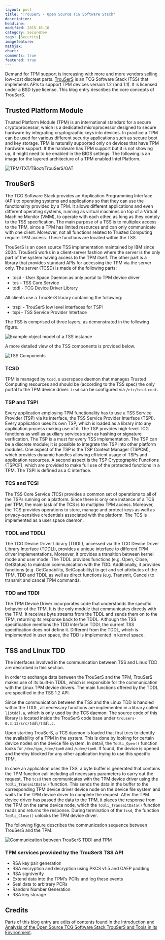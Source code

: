```yaml
---
layout: post
title: "TrouSerS - Open Source TCG Software Stack"
description:
headline:
modified: 2015-10-10
category: SecureDev
tags: [Security]
imagefeature:
mathjax:
chart:
comments: true
featured: true
---
```


Demand for TPM support is increasing with more and more vendors selling low-cost discreet parts. [TrouSerS](http://trousers.sourceforge.net/) is an TCG Software Stack (TSS) that implements APIs to support TPM devices version 1.2 (and 1.1). It is licensed under a BSD type license. This blog entry describes the core concepts of TrouSerS.

## Trusted Platform Module

Trusted Platform Module (TPM) is an international standard for a secure cryptoprocessor, which is a dedicated microprocessor designed to secure hardware by integrating cryptographic keys into devices. In practice a TPM can be used for various different security applications such as secure boot and key storage. TPM is naturally supported only on devices that have TPM hardware support. If the hardware has TPM support but it is not showing up, it might need to be enabled in the BIOS settings. The following is an image for the layered architecture of a TPM enabled Intel Platform.

<img src="{{ site.url }}/images/2015-10-10-1/TPM-Platform.png" alt="TPM/TXT/TBoot/TrouSerS/OAT">

## TrouSerS

The TCG Software Stack provides an Application Programming Interface (API) to operating systems and applications so that they can use the functionality provided by a TPM. It allows different applications and even different operating systems, running as virtual machines on top of a Virtual Machine Monitor (VMM), to operate with each other, as long as they comply to the TSS specification. The main purpose of a TSS is to multiplex access to the TPM, since a TPM has limited resources and can only communicate with one client. Moreover, not all functions related to Trusted Computing require TPM access. These functions are located within the TSS.

TrouSerS is an open source TSS implementation maintained by IBM since 2004. TrouSerS works in a client-server fashion where the server is the only part of the system having access to the TPM itself. The other part is a library that provides standard APIs for accessing the TPM via the server only. The server (TCSD) is made of the following parts:

- tcsd - User Space Daemon as only portal to TPM device driver
- tcs - TSS Core Service
- tddl - TCG Device Driver Library

All clients use a TrouSerS library containing the following:

- trspi - TrouSerS low level interfaces for TSPI
- tspi - TSS Service Provider Interface

The TSS is comprised of three layers, as demonstrated in the following figure.

<img src="{{ site.url }}/images/2015-10-10-1/TSS-Layers.png" alt="Example object model of a TSS instance">

A more detailed view of the TSS components is provided below.

<img src="{{ site.url }}/images/2015-10-10-1/TSS-Components.png" alt="TSS Components">

### TCSD

TPM is managed by `tcsd`, a userspace daemon that manages Trusted Computing resources and should be (according to the TSS spec) the only portal to the TPM device driver. `tcsd` can be configured via `/etc/tcsd.conf`.

### TSP and TSPI

Every application employing TPM functionality has to use a TSS Service Provider (TSP) via its interface, the TSS Service Provider Interface (TSPI). Every application uses its own TSP, which is loaded as a library into any application process making use of it. The TSP provides high-level TCG functions as well as auxiliary services
such as hashing or signature verification. The TSP is a must for every TSS implementation. The TSP can be a discrete module; it is possible to integrate the TSP into other platform modules. One aspect of the TSP is the TSP Context Manager (TSPCM), which provides dynamic handles allowing efficient usage of TSPs and application resources. A second aspect is the TSP Cryptographic Functions (TSPCF), which are provided to make full use of the protected functions in a TPM. The TSPI is defined as a C interface.

### TCS and TCSI

The TSS Core Service (TCS) provides a common set of operations to all of the TSPs running on a platform. Since there is only one instance of a TCS per TPM, the main task of the TCS is to multiplex TPM access. Moreover, the TCS provides operations to store, manage and protect keys as well as privacy-sensitive credentials associated with the platform. The TCS is implemented as a user space daemon.

### TDDL and TDDLI

The TCG Device Driver Library (TDDL), accessed via the TCG Device Driver Library Interface (TDDLI), provides a unique interface to different TPM driver implementations. Moreover, it provides a transition between kernel mode and user mode. The TDDL provides functions (e.g. Open, Close, GetStatus) to maintain communication with the TDD. Additionally, it provides functions (e.g. GetCapability, SetCapability) to get and set attributes of the TPM, TDD and TDDL as well as direct functions (e.g. Transmit, Cancel) to transmit and cancel TPM commands.

### TDD and TDDI

The TPM Device Driver incorporates code that understands the specific behavior of the TPM. It is the only module that communicates directly with the TPM. It receives byte streams from the TDDL and sends them on to the TPM, returning its response back to the TDDL. Although the TSS specification mentions the TDD interface
TDDI, the current TSS specification does not define it. Different from the TDDL, which is implemented in user space, the TDD is implemented in kernel space.

## TSS and Linux TDD

The interfaces involved in the communication between TSS and Linux TDD are described in this section.

In order to exchange data between the TrouSerS and the TPM, TrouSerS makes use of its built-in TDDL, which is responsible for the communication with the Linux TPM device drivers. The main functions offered by the TDDL are
specified in the TSS 1.2 API.

Since the communication between the TSS and the Linux TDD is handled within the TDDL, all necessary functions are implemented in a library called `libtddl.a`, which is only used by the TCS daemon. The source code of this library is located inside the TrouSerS code base under `trousers-0.3.13/src/tddl/tddl.c`.

Upon starting TrouSerS, a TCS daemon is loaded that first tries to identify the availability of a TPM in the system. This is done by looking for certain device nodes on the device file system. In detail, the `Tddli_Open()` function looks for `/dev/tpm`, `/dev/tpm0` and `/udev/tpm0`. If found, the device is opened and thereby blocked for any other application trying to use this specific TPM.

In case an application uses the TSS, a byte buffer is generated that contains the TPM function call including all necessary parameters to carry out the request. The `tcsd` then communicates with the TPM device driver using the `Tddli_TransmitData()` function. This sends the data in the buffer to the corresponding TPM device driver
device node on the device file system and waits for the TPM device driver to complete the request. After the TPM device driver has passed the data to the TPM, it places the response from the TPM on the same device node, which the `Tddli_TransmitData()` function reads and returns the response. During termination of the `tcsd`, the function
`Tddli_Close()` unlocks the TPM device driver. 

The following figure describes the communication sequence between TrouSerS and the TPM.

<img src="{{ site.url }}/images/2015-10-10-1/TDDI-TPM.png" alt="Communication between TrouSerS TDDI and TPM">


### TPM services provided by the TrouSerS TSS API

- RSA key pair generation
- RSA encryption and decryption using PKCS v1.5 and OAEP padding
- RSA sign/verify
- Extend data into the TPM's PCRs and log these events
- Seal data to arbitrary PCRs
- Random Number Generation
- RSA key storage

## Credits

Parts of this blog entry are edits of contents found in the [Introduction and Analysis of the Open Source TCG Software Stack TrouSerS and Tools in its Environment](https://www.bsi.bund.de/SharedDocs/Downloads/EN/BSI/Publications/Studies/TSS_Apps/TSS-Apps_en.pdf).












